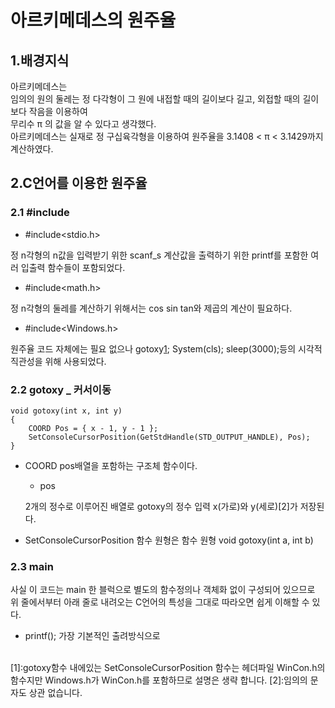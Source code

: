

아르키메데스의 원주율
=

1.배경지식
-

아르키메데스는<br>임의의 원의 둘레는 정 다각형이 그 원에 내접할 때의 길이보다 길고, 외접할 때의 길이보다 작음을 이용하여<br>무리수 π 의 값을 알 수 있다고 생각했다.<br>아르키메데스는 실재로 정 구십육각형을 이용하여 원주율을 3.1408 < π < 3.1429까지 계산하였다.

2.C언어를 이용한 원주율
-
### 2.1 #include
* #include<stdio.h>

정 n각형의 n값을 입력받기 위한 scanf_s
계산값을 출력하기 위한 printf를 포함한 여러 입출력 함수들이 포함되었다.
* #include<math.h>

정 n각형의 둘레를 계산하기 위해서는 cos sin tan와 제곱의 계산이 필요하다.
* #include<Windows.h>

원주율 코드 자체에는 필요 없으나 gotoxy[1](39,3); System(cls); sleep(3000);등의 시각적 직관성을 위해 사용되었다.
### 2.2 gotoxy _ 커서이동
<pre><code>void gotoxy(int x, int y)
{
	COORD Pos = { x - 1, y - 1 };
	SetConsoleCursorPosition(GetStdHandle(STD_OUTPUT_HANDLE), Pos);
}
</code></pre>
* COORD
pos배열을 포함하는 구조체 함수이다.
  * pos
  
  2개의 정수로 이루어진 배열로 gotoxy의 정수 입력 x(가로)와 y(세로)[2]가 저장된다.
* SetConsoleCursorPosition
함수 원형은 
함수 원형 void gotoxy(int a, int b)
### 2.3 main
사실 이 코드는 main 한 블럭으로 별도의 함수정의나 객체화 없이 구성되어 있으므로<br>위 줄에서부터 아래 줄로 내려오는 C언어의 특성을 그대로 따라오면 쉽게 이해할 수 있다.
* printf();
가장 기본적인 출려방식으로 
<br>
[1]:gotoxy함수 내에있는 SetConsoleCursorPosition 함수는 헤더파일 WinCon.h의 함수지만 Windows.h가 WinCon.h를 포함하므로 설명은 생략 합니다.
[2]:임의의 문자도 상관 없습니다.

